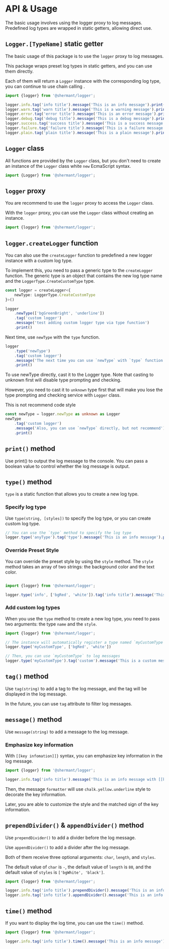 # API & Usage

The basic usage involves using the logger proxy to log messages. Predefined log types are wrapped in static getters,
allowing direct use.

## `Logger.[TypeName]` static getter

The basic usage of this package is to use the `logger` proxy to log messages.

This package wraps preset log types in static getters, and you can use them directly.

Each of them will return a `Logger` instance with the corresponding log type, you can continue to use chain calling .

```typescript
import {logger} from '@shermant/logger';

logger.info.tag('info title').message('This is an info message').print();
logger.warn.tag('warn title').message('This is a warning message').print();
logger.error.tag('error title').message('This is an error message').print();
logger.debug.tag('debug title').message('This is a debug message').print();
logger.success.tag('success title').message('This is a success message').print();
logger.failure.tag('failure title').message('This is a failure message').print();
logger.plain.tag('plain title').message('This is a plain message').print();
```

## `Logger` class

All functions are provided by the `Logger` class, but you don't need to create an instance of the `Logger` class
white `new` EcmaScript syntax.

```typescript
import {Logger} from '@shermant/logger';
```

## `logger` proxy

You are recommend to use the `logger` proxy to access the `Logger` class.

With the `logger` proxy, you can use the `Logger` class without creating an instance.

```typescript
import {logger} from '@shermant/logger';
```

## `logger.createLogger` function

You can also use the `createLogger` function to predefined a new logger instance with a custom log type.

To implement this, you need to pass a generic type to the `createLogger` function. The generic type is an object that
contains the new log type name and the `LoggerType.CreateCustomType` type.

```typescript
const logger = createLogger<{
    newType: LoggerType.CreateCustomType
}>()

logger
    .newType(['bgGreenBright', 'underline'])
    .tag('custom logger')
    .message('test adding custom logger type via type function')
    .print()
```

Next time, use `newType` with the `type` function.

```typescript
logger
    .type('newType')
    .tag('custom logger')
    .message('The next time you can use `newType` with `type` function')
    .print()
```

To use newType directly, cast it to the Logger type. Note that casting to unknown first will disable type prompting and
checking.

However, you need to cast it to `unknown` type first that will make you lose the type prompting and checking service
with `Logger` class.

This is not recommend code style

```typescript
const newType = logger.newType as unknown as Logger
newType
    .tag('custom logger')
    .message('Also, you can use `newType` directly, but not recommend')
    .print()
```

## `print()` method

Use print() to output the log message to the console. You can pass a boolean value to control whether the log message is
output.

## `type()` method

`type` is a static function that allows you to create a new log type.

### Specify log type

Use `type(string, [styles])` to specify the log type, or you can create custom log type.

```typescript
// You can use the `type` method to specify the log type
logger.type('anyType').tag('type').message('This is an info message').print();
```

### Override Preset Style

You can override the preset style by using the `style` method. The `style` method takes an array of two strings: the
background color and the text color.

```typescript

import {logger} from '@shermant/logger';

logger.type('info', ['bgRed', 'white']).tag('info title').message('This is a red info message').print();
```

### Add custom log types

When you use the `type` method to create a new log type, you need to pass two arguments: the type `name` and
the `style`.

```typescript
import {logger} from '@shermant/logger';

// The instance will automatically register a type named `myCustomType`
logger.type('myCustomType', ['bgRed', 'white'])

// Then, you can use `myCustomType` to log messages
logger.type('myCustomType').tag('custom').message('This is a custom message').print();
```

## `tag()` method

Use `tag(string)` to add a tag to the log message, and the tag will be displayed in the log message.

In the future, you can use `tag` attribute to filter log messages.

## `message()` method

Use `message(string)` to add a message to the log message.

### Emphasize key information

With `[[key infomation]]}` syntax, you can emphasize key information in the log message.

```typescript
import {logger} from '@shermant/logger';

logger.info.tag('info title').message('This is an info message with [[key information]]').print();
```

Then, the message `formatter` will use `chalk.yellow.underline` style to decorate the key information.

Later, you are able to customize the style and the matched sign of the key information.

## `prependDivider()` & `appendDivider()` method

Use `prependDivider()` to add a divider before the log message.

Use `appendDivider()` to add a divider after the log message.

Both of them receive three optional arguments: `char`, `length`, and `styles`.

The default value of `char` is `-`, the default value of `length` is `80`, and the default value of `styles` is
`['bgWhite', 'black']`.

```typescript
import {logger} from '@shermant/logger';

logger.info.tag('info title').prependDivider().message('This is an info message').print();
logger.info.tag('info title').appendDivider().message('This is an info message').print();
```

## `time()` method

If you want to display the log time, you can use the `time()` method.

```typescript
import {logger} from '@shermant/logger';

logger.info.tag('info title').time().message('This is an info message').print();
```
